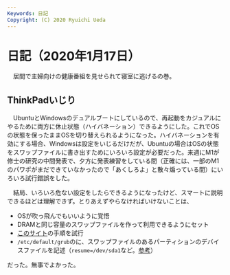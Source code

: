 ```yaml
---
Keywords: 日記
Copyright: (C) 2020 Ryuichi Ueda
---
```


# 日記（2020年1月17日） 

　居間で主婦向けの健康番組を見せられて寝室に逃げるの巻。

## ThinkPadいじり

　UbuntuとWindowsのデュアルブートにしているので、再起動をカジュアルにやるために両方に休止状態（ハイバネーション）できるようにした。これでOSの状態を保ったままOSを切り替えられるようになった。ハイバネーションを有効にする場合、Windowsは設定をいじるだけだが、Ubuntuの場合はOSの状態をスワップファイルに書き出すためにいろいろ設定が必要だった。来週にM1が修士の研究の中間発表で、夕方に発表練習をしている間（正確には、一部のM1のパワポがまだできていなかったので「あくしろよ」と散々煽っている間）にいろいろ試行錯誤をした。


　結局、いろいろ危ない設定をしたらできるようになったけど、スマートに説明できるほどは理解できず。とりあえずやらなければいけないことは、

* OSが吹っ飛んでもいいように覚悟
* DRAMと同じ容量のスワップファイルを作って利用できるようにセット
* [このサイト](https://askubuntu.com/questions/6769/hibernate-and-resume-from-a-swap-file)の手順を試行
* `/etc/default/grub`のに、スワップファイルのあるパーティションのデバイスファイルを記述（`resume=/dev/sda1`など。[参考](https://askubuntu.com/questions/1034185/ubuntu-18-04-cant-resume-after-hibernate)）

だった。無事でよかった。
